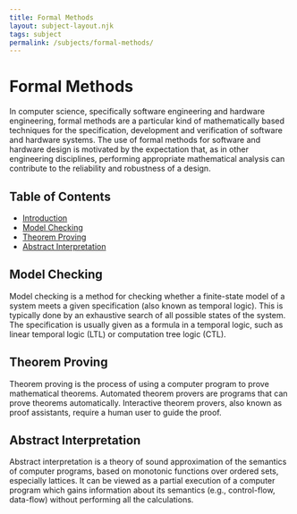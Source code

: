 ```yaml
---
title: Formal Methods
layout: subject-layout.njk
tags: subject
permalink: /subjects/formal-methods/
---
```


# Formal Methods

In computer science, specifically software engineering and hardware engineering, formal methods are a particular kind of mathematically based techniques for the specification, development and verification of software and hardware systems. The use of formal methods for software and hardware design is motivated by the expectation that, as in other engineering disciplines, performing appropriate mathematical analysis can contribute to the reliability and robustness of a design.

## Table of Contents

*   [Introduction](#formal-methods)
*   [Model Checking](#model-checking)
*   [Theorem Proving](#theorem-proving)
*   [Abstract Interpretation](#abstract-interpretation)

## Model Checking

Model checking is a method for checking whether a finite-state model of a system meets a given specification (also known as temporal logic). This is typically done by an exhaustive search of all possible states of the system. The specification is usually given as a formula in a temporal logic, such as linear temporal logic (LTL) or computation tree logic (CTL).

## Theorem Proving

Theorem proving is the process of using a computer program to prove mathematical theorems. Automated theorem provers are programs that can prove theorems automatically. Interactive theorem provers, also known as proof assistants, require a human user to guide the proof.

## Abstract Interpretation

Abstract interpretation is a theory of sound approximation of the semantics of computer programs, based on monotonic functions over ordered sets, especially lattices. It can be viewed as a partial execution of a computer program which gains information about its semantics (e.g., control-flow, data-flow) without performing all the calculations.